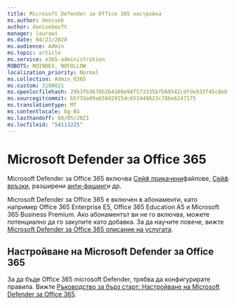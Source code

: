 ```yaml
---
title: Microsoft Defender за Office 365 настройка
ms.author: deniseb
author: denisebmsft
manager: laurawi
ms.date: 04/21/2020
ms.audience: Admin
ms.topic: article
ms.service: o365-administration
ROBOTS: NOINDEX, NOFOLLOW
localization_priority: Normal
ms.collection: Admin_O365
ms.custom: 3100021
ms.openlocfilehash: 29b3fb3670b264100e98f573335bfb60542cdfde933f45c8ebf77955c9ec9eb1
ms.sourcegitcommit: b5f7da89a650d2915dc652449623c78be6247175
ms.translationtype: MT
ms.contentlocale: bg-BG
ms.lasthandoff: 08/05/2021
ms.locfileid: "54113225"
---
```

# <a name="microsoft-defender-for-office-365"></a>Microsoft Defender за Office 365

Microsoft Defender за Office 365 включва [Сейф прикачени](/microsoft-365/security/office-365-security/atp-safe-attachments)файлове, [Сейф връзки](/microsoft-365/security/office-365-security/atp-safe-links), разширени [анти-фишинг](/microsoft-365/security/office-365-security/atp-anti-phishing)и др. 

Microsoft Defender за Office 365 е включен в абонаменти, като например Office 365 Enterprise E5, Office 365 Education A5 и Microsoft 365 Business Premium. Ако абонаментът ви не го включва, можете потенциално да го закупите като добавка. За да научите повече, вижте [Microsoft Defender за Office 365 описание на услугата](/office365/servicedescriptions/office-365-advanced-threat-protection-service-description).

## <a name="set-up-microsoft-defender-for-office-365"></a>Настройване на Microsoft Defender за Office 365

За да бъде Office 365 microsoft Defender, трябва да конфигурирате правила. Вижте [Ръководство за бърз старт: Настройване на Microsoft Defender за Office 365](/microsoft-365/security/office-365-security/office-365-atp).

